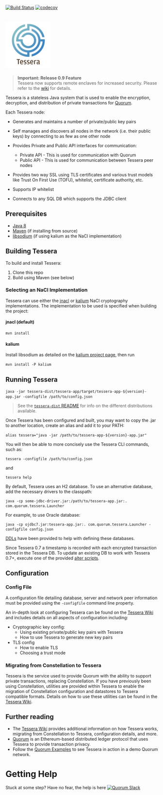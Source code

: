 [![Build Status](https://travis-ci.org/jpmorganchase/tessera.svg?branch=master)](https://travis-ci.org/jpmorganchase/tessera)
[![codecov](https://codecov.io/gh/jpmorganchase/tessera/branch/master/graph/badge.svg?token=XMRVPC5FLQ)](https://codecov.io/gh/jpmorganchase/tessera)


# <img src="TesseraLogo.png" width="150" height="150"/>

> __Important: Release 0.9 Feature__ <br/>Tessera now supports remote enclaves for increased security. Please refer to the [wiki](https://github.com/jpmorganchase/tessera/wiki/What-is-an-Enclave%3F) for details. 

Tessera is a stateless Java system that is used to enable the encryption, decryption, and distribution of private transactions for [Quorum](https://github.com/jpmorganchase/quorum/).

Each Tessera node:

* Generates and maintains a number of private/public key pairs

* Self manages and discovers all nodes in the network (i.e. their public keys) by connecting to as few as one other node
    
* Provides Private and Public API interfaces for communication:
    * Private API - This is used for communication with Quorum
    * Public API - This is used for communication between Tessera peer nodes
    
* Provides two way SSL using TLS certificates and various trust models like Trust On First Use (TOFU), whitelist, 
    certificate authority, etc.
    
* Supports IP whitelist
  
* Connects to any SQL DB which supports the JDBC client

## Prerequisites
- [Java 8](http://www.oracle.com/technetwork/java/javase/downloads/jre8-downloads-2133155.html)
- [Maven](https://maven.apache.org) (if installing from source)
- [libsodium](https://download.libsodium.org/doc/installation/) (if using kalium as the NaCl implementation)

## Building Tessera
To build and install Tessera:
1. Clone this repo
1. Build using Maven (see below)


### Selecting an NaCl Implementation 
Tessera can use either the [jnacl](https://github.com/neilalexander/jnacl) or [kalium](https://github.com/abstractj/kalium) NaCl cryptography implementations.  The implementation to be used is specified when building the project:

#### jnacl (default)

`mvn install`

#### kalium

Install libsodium as detailed on the [kalium project page](https://github.com/abstractj/kalium), then run
 
`mvn install -P kalium`


## Running Tessera
`java -jar tessera-dist/tessera-app/target/tessera-app-${version}-app.jar -configfile /path/to/config.json`

> See the [`tessera-dist` README](tessera-dist) for info on the different distributions available.

Once Tessera has been configured and built, you may want to copy the .jar to another location, create an alias and add it to your PATH:

`alias tessera="java -jar /path/to/tessera-app-${version}-app.jar"`

You will then be able to more concisely use the Tessera CLI commands, such as:

```
tessera -configfile /path/to/config.json
```

and

```
tessera help
```

By default, Tessera uses an H2 database.  To use an alternative database, add the necessary drivers to the classpath:

```
java -cp some-jdbc-driver.jar:/path/to/tessera-app.jar:. com.quorum.tessera.Launcher
```
For example, to use Oracle database: 
```
java -cp ojdbc7.jar:tessera-app.jar:. com.quorum.tessera.Launcher -configfile config.json
```

[DDLs](ddls/create-table) have been provided to help with defining these databases.

Since Tessera 0.7 a timestamp is recorded with each encrypted transaction stored in the Tessera DB.  To update an existing DB to work with Tessera 0.7+, execute one of the provided [alter scripts](ddls/add-timestamp).

## Configuration

### Config File

A configuration file detailing database, server and network peer information must be provided using the `-configfile`
command line property.

An in-depth look at configuring Tessera can be found on the [Tessera Wiki](https://github.com/jpmorganchase/tessera/wiki/Configuration-overview) and includes details on all aspects of configuration including:
* Cryptographic key config:
    * Using existing private/public key pairs with Tessera
    * How to use Tessera to generate new key pairs 
* TLS config
    * How to enable TLS
    * Choosing a trust mode
 
### Migrating from Constellation to Tessera
Tessera is the service used to provide Quorum with the ability to support private transactions, replacing Constellation.  If you have previously been using Constellation, utilities are provided within Tessera to enable the migration of Constellation configuration and datastores to Tessera compatible formats.  Details on how to use these utilities can be found in the [Tessera Wiki](https://github.com/jpmorganchase/tessera/wiki/Migrating-from-Constellation).

## Further reading
* The [Tessera Wiki](https://github.com/jpmorganchase/tessera/wiki/) provides additional information on how Tessera works, migrating from Constellation to Tessera, configuration details, and more.
* [Quorum](https://github.com/jpmorganchase/quorum/) is an Ethereum-based distributed ledger protocol that uses Tessera to provide transaction privacy.
* Follow the [Quorum Examples](https://github.com/jpmorganchase/quorum-examples) to see Tessera in action in a demo Quorum network.

# Getting Help
Stuck at some step? Have no fear, the help is here <a href="https://clh7rniov2.execute-api.us-east-1.amazonaws.com/Express/" target="_blank" rel="noopener"><img title="Quorum Slack" src="https://clh7rniov2.execute-api.us-east-1.amazonaws.com/Express/badge.svg" alt="Quorum Slack" /></a>
